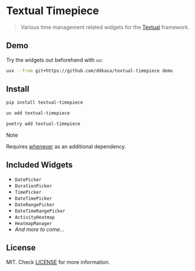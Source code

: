 # Textual Timepiece

> Various time management related widgets for the [Textual](https://github.com/Textualize/textual) framework.

## Demo

Try the widgets out beforehand with `uv`:

```sh
uvx --from git+https://github.com/ddkasa/textual-timepiece demo
```

## Install

```sh
pip install textual-timepiece
```

```sh
uv add textual-timepiece
```

```sh
poetry add textual-timepiece
```

> [!NOTE]
> Requires [whenever](https://github.com/ariebovenberg/whenever) as an additional dependency.

## Included Widgets

- `DatePicker`
- `DurationPicker`
- `TimePicker`
- `DateTimePicker`
- `DateRangePicker`
- `DateTimeRangePicker`
- `ActivityHeatmap`
- `HeatmapManager`
- _And more to come..._

## License

MIT. Check [LICENSE](LICENSE.md) for more information.

